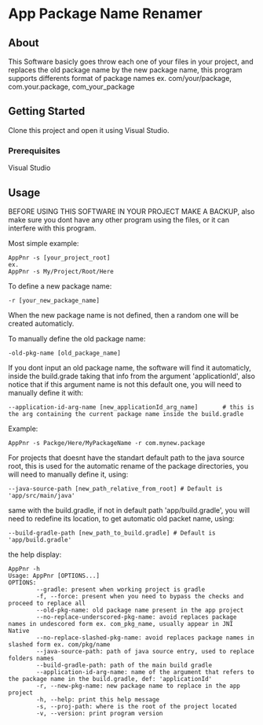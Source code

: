 # App Package Name Renamer

## About
This Software basicly goes throw each one of your files in your project, and replaces the old package name by the new package name, this program supports differents format of package names ex. com/your/package, com.your.package, com_your_package

## Getting Started
Clone this project and open it using Visual Studio.

### Prerequisites

Visual Studio

## Usage
BEFORE USING THIS SOFTWARE IN YOUR PROJECT MAKE A BACKUP, also make sure you dont have any other program using the files, or it can interfere with this program.

Most simple example:

```
AppPnr -s [your_project_root] 
ex.
AppPnr -s My/Project/Root/Here
```

To define a new package name:
```
-r [your_new_package_name]
```
When the new package name is not defined, then a random one will be created automaticly.

To manually define the old package name:
```
-old-pkg-name [old_package_name]
```
If you dont input an old package name, the software will find it automaticly, inside the build.grade taking that info from the argument 'applicationId', also notice that if this argument name is not this default one, you will need to manually define it with:

```
--application-id-arg-name [new_applicationId_arg_name]       # this is the arg containing the current package name inside the build.gradle
```

Example:
```
AppPnr -s Packge/Here/MyPackageName -r com.mynew.package
```
For projects that doesnt have the standart default path to the java source root, this is used for the automatic rename of the package directories, you will need to manually define it, using:
```
--java-source-path [new_path_relative_from_root] # Default is 'app/src/main/java'
```
same with the build.gradle, if not in default path 'app/build.gradle', you will need to redefine its location, to get automatic old packet name, using:
```
--build-gradle-path [new_path_to_build.gradle] # Default is 'app/build.gradle'
```
the help display:
```
AppPnr -h
Usage: AppPnr [OPTIONS...]
OPTIONS:
        --gradle: present when working project is gradle
        -f, --force: present when you need to bypass the checks and proceed to replace all
        --old-pkg-name: old package name present in the app project
        --no-replace-underscored-pkg-name: avoid replaces package names in undescored form ex. com_pkg_name, usually appear in JNI Native
        --no-replace-slashed-pkg-name: avoid replaces package names in slashed form ex. com/pkg/name
        --java-source-path: path of java source entry, used to replace folders names
        --build-gradle-path: path of the main build gradle
        --application-id-arg-name: name of the argument that refers to the package name in the build.gradle, def: 'applicationId'
        -r, --new-pkg-name: new package name to replace in the app project
        -h, --help: print this help message
        -s, --proj-path: where is the root of the project located
        -v, --version: print program version
```
